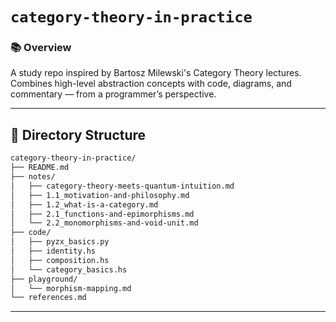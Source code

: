 # `category-theory-in-practice`

### 📚 Overview
A study repo inspired by Bartosz Milewski's Category Theory lectures. Combines high-level abstraction concepts with code, diagrams, and commentary — from a programmer’s perspective.

---

## 📂 Directory Structure
```bash
category-theory-in-practice/
├── README.md               
├── notes/
│   ├── category-theory-meets-quantum-intuition.md        
│   ├── 1.1_motivation-and-philosophy.md
│   ├── 1.2_what-is-a-category.md
│   ├── 2.1_functions-and-epimorphisms.md
│   └── 2.2_monomorphisms-and-void-unit.md
├── code/
│   ├── pyzx_basics.py          
│   ├── identity.hs
│   ├── composition.hs
│   └── category_basics.hs
├── playground/             
│   └── morphism-mapping.md
└── references.md           
```

---
